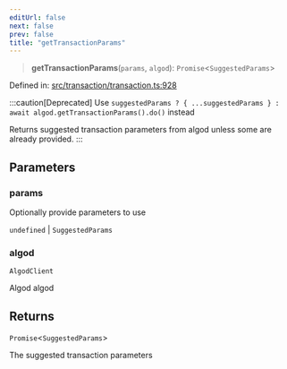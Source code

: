```yaml
---
editUrl: false
next: false
prev: false
title: "getTransactionParams"
---
```


> **getTransactionParams**(`params`, `algod`): `Promise`\<`SuggestedParams`\>

Defined in: [src/transaction/transaction.ts:928](https://github.com/algorandfoundation/algokit-utils-ts/blob/e57e96ab17213653e656688e8d7251c0107554cf/src/transaction/transaction.ts#L928)

:::caution[Deprecated]
Use `suggestedParams ? { ...suggestedParams } : await algod.getTransactionParams().do()` instead

Returns suggested transaction parameters from algod unless some are already provided.
:::

## Parameters

### params

Optionally provide parameters to use

`undefined` | `SuggestedParams`

### algod

`AlgodClient`

Algod algod

## Returns

`Promise`\<`SuggestedParams`\>

The suggested transaction parameters
